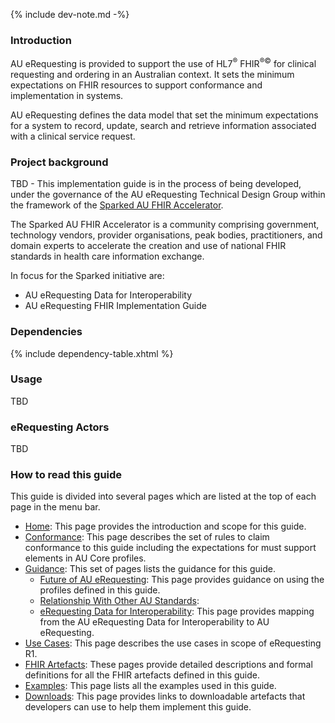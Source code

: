 {% include dev-note.md -%}

### Introduction
AU eRequesting is provided to support the use of HL7<sup>&reg;</sup> FHIR<sup>&reg;&copy;</sup> for clinical requesting and ordering in an Australian context. It sets the minimum expectations on FHIR resources to support conformance and implementation in systems.

AU eRequesting defines the data model that set the minimum expectations for a system to record, update, search and retrieve information associated with a clinical service request. 

### Project background

TBD - This implementation guide is in the process of being developed, under the governance of the AU eRequesting Technical Design Group within the framework of the [Sparked AU FHIR Accelerator](https://confluence.hl7.org/display/HA/Sparked+FHIR+Accelerator). 

The Sparked AU FHIR Accelerator is a community comprising government, technology vendors, provider organisations, peak bodies, practitioners, and domain experts to accelerate the creation and use of national FHIR standards in health care information exchange.

In focus for the Sparked initiative are:
- AU eRequesting Data for Interoperability
- AU eRequesting FHIR Implementation Guide

### Dependencies

{% include dependency-table.xhtml %}

### Usage

TBD

### eRequesting Actors

TBD

### How to read this guide

This guide is divided into several pages which are listed at the top of each page in the menu bar.

- [Home](index.html): This page provides the introduction and scope for this guide.
- [Conformance](conformance.html): This page describes the set of rules to claim conformance to this guide including the expectations for must support elements in AU Core profiles.
- [Guidance](guidance.html): This set of pages lists the guidance for this guide.
  - [Future of AU eRequesting](erequesting-future.html): This page provides guidance on using the profiles defined in this guide.
  - [Relationship With Other AU Standards](relationship.html): 
  - [eRequesting Data for Interoperability](aureqdi.html): This page provides mapping from the AU eRequesting Data for Interoperability to AU eRequesting.
- [Use Cases](use-cases.html): This page describes the use cases in scope of eRequesting R1. 
- [FHIR Artefacts](artifacts.html): These pages provide detailed descriptions and formal definitions for all the FHIR artefacts defined in this guide.
- [Examples](examples.html): This page lists all the examples used in this guide.
- [Downloads](downloads.html): This page provides links to downloadable artefacts that developers can use to help them implement this guide.


